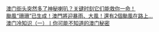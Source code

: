   
[澳门街头突然多了神秘喇叭？关键时刻它们能救你一命！](http://www.dianyue.me/archives/848/hek83n6qofabeix3/)  
[颱風“珊珊”已生成！澳門將迎暴雨、大風！還有2個颱風在路上…](http://www.dianyue.me/archives/946/7utwy5jrlza0yhkv/)  
[澳门冷知识（一）丨你可能不知道的澳门秘密](http://www.dianyue.me/archives/740/vlfn7h9y3wqgfkg8/)